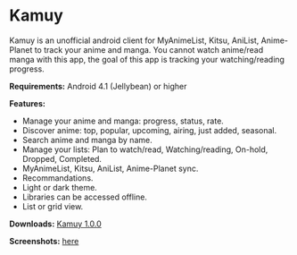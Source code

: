 # Kamuy
Kamuy is an unofficial android client for MyAnimeList, Kitsu, AniList, Anime-Planet to track your anime and manga.
You cannot watch anime/read manga with this app, the goal of this app is tracking your watching/reading progress.

**Requirements:**
Android 4.1 (Jellybean) or higher

**Features:**
* Manage your anime and manga: progress, status, rate.
* Discover anime: top, popular, upcoming, airing, just added, seasonal.
* Search anime and manga by name.
* Manage your lists: Plan to watch/read, Watching/reading, On-hold, Dropped, Completed.
* MyAnimeList, Kitsu, AniList, Anime-Planet sync.
* Recommandations.
* Light or dark theme.
* Libraries can be accessed offline.
* List or grid view.

**Downloads:** [Kamuy 1.0.0](https://bitbucket.org/cylonu87/kamuy/downloads/Kamuy-1.0.0-full-release.apk)

**Screenshots:** [here](http://imgur.com/a/Z5hPN)

